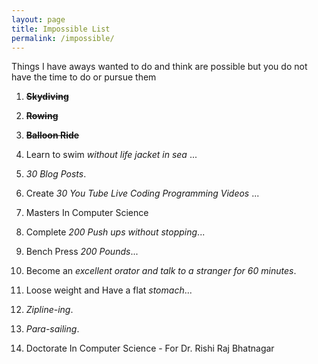 ```yaml
---
layout: page
title: Impossible List
permalink: /impossible/
---
```


Things I have aways wanted to do and think are possible but you do not have the time to do or pursue them

<div id="list2">
   <ol>
      <li><p><del><b>Skydiving</b></del></p></li>
      <li><p><del><b>Rowing</b></del></p></li>
      <li><p><del><b>Balloon Ride</b></del></p></li>
      <li><p>Learn to swim <em>without life jacket in sea </em>...</p></li>
      <li><p><em>30 Blog Posts</em>.</p></li>
      <li><p>Create <em>30 You Tube Live Coding Programming Videos</em> ...</p></li>
      <li><p>Masters In Computer Science</p></li>
      <li><p>Complete <em>200 Push ups without stopping</em>...</p></li>
      <li><p>Bench Press <em>200 Pounds</em>...</p></li>
      <li><p>Become an <em>excellent orator and talk to a stranger for 60 minutes</em>.</p></li>
      <li><p>Loose weight and Have a flat <em>stomach</em>...</p></li>
      <li><p><em>Zipline-ing</em>.</p></li>
      <li><p><em>Para-sailing</em>.</p></li>
      <li><p>Doctorate In Computer Science - For Dr. Rishi Raj Bhatnagar</p></li>
   </ol>
</div>

